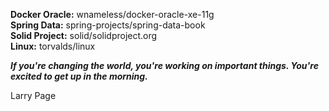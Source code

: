 **Docker Oracle:** wnameless/docker-oracle-xe-11g  
**Spring Data:** spring-projects/spring-data-book  
**Solid Project:** solid/solidproject.org  
**Linux:** torvalds/linux  

_**If you're changing the world, you're working on important things. You're excited to get up in the morning.**_

Larry Page